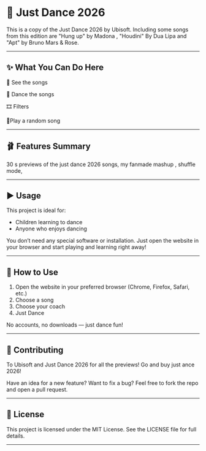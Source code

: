 # 🪭 Just Dance 2026

This is a copy of the Just Dance 2026 by Ubisoft. Including some songs from this edition are "Hung up" by Madona , "Houdini" By Dua Lipa and "Apt" by Bruno Mars & Rose.

---

## ✨ What You Can Do Here

💃 See the songs

🕺 Dance the songs

🎞️ Filters

🎲Play a random song

---

## 🩰 Features Summary

30 s previews of the just dance 2026 songs,
my fanmade mashup ,
shuffle mode,

---

## ▶️ Usage

This project is ideal for:

- Children learning to dance  
- Anyone who enjoys dancing 

You don’t need any special software or installation. Just open the website in your browser and start playing and learning right away!

---

## 📖 How to Use

1. Open the website in your preferred browser (Chrome, Firefox, Safari, etc.)
2. Choose a song
3. Choose your coach
4. Just Dance

No accounts, no downloads — just dance fun!

---

## 🤝 Contributing

To Ubisoft and Just Dance 2026 for all the previews! Go and buy just ance 2026!

Have an idea for a new feature? Want to fix a bug? Feel free to fork the repo and open a pull request.

---

## 📜 License

This project is licensed under the MIT License. See the LICENSE file for full details.

---
